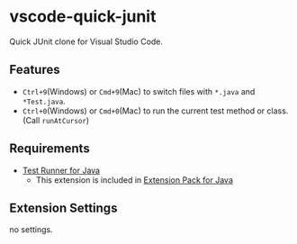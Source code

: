 # vscode-quick-junit

Quick JUnit clone for Visual Studio Code.

## Features

- `Ctrl+9`(Windows) or `Cmd+9`(Mac) to switch files with `*.java` and `*Test.java`.
- `Ctrl+0`(Windows) or `Cmd+0`(Mac) to run the current test method or class. (Call `runAtCursor`)

## Requirements

- [Test Runner for Java](https://marketplace.visualstudio.com/items?itemName=vscjava.vscode-java-test)
  - This extension is included in [Extension Pack for Java](https://marketplace.visualstudio.com/items?itemName=vscjava.vscode-java-pack)

## Extension Settings

no settings.
